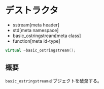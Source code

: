 # デストラクタ
* sstream[meta header]
* std[meta namespace]
* basic_ostringstream[meta class]
* function[meta id-type]

```cpp
virtual ~basic_ostringstream();
```

## 概要
`basic_ostringstream`オブジェクトを破棄する。
